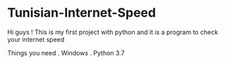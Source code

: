 # Tunisian-Internet-Speed
Hi guys !
This is my first project with python and it is a program to check your internet speed

Things you need
 . Windows
 . Python 3.7
 

  
